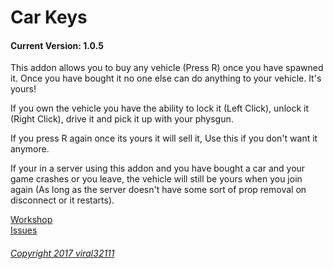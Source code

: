 Car Keys
==========
#### Current Version: 1.0.5

This addon allows you to buy any vehicle (Press R) once you have spawned it. Once you have bought it no one else can do anything to your vehicle. It's yours!

If you own the vehicle you have the ability to lock it (Left Click), unlock it (Right Click), drive it and pick it up with your physgun.

If you press R again once its yours it will sell it, Use this if you don't want it anymore.

If your in a server using this addon and you have bought a car and your game crashes or you leave, the vehicle will still be yours when you join again (As long as the server doesn't have some sort of prop removal on disconnect or it restarts).

[Workshop](https://steamcommunity.com/sharedfiles/filedetails/?id=864523561)  
[Issues](https://github.com/viral32111/car-keys/issues)  

###### [Copyright 2017 viral32111](https://github.com/viral32111/car-keys/blob/master/LICENCE)
